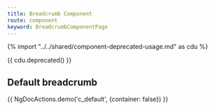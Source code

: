 ```yaml
---
title: Breadcrumb Component
route: component
keyword: BreadcrumbComponentPage
---
```


{% import "../../shared/component-deprecated-usage.md" as cdu %}

{{ cdu.deprecated() }}

## Default breadcrumb

{{ NgDocActions.demo('c_default', {container: false}) }}

```angular-html file="./component/_default.component.html" group="default" name="html"

```

```angular-ts file="./component/_default.component.ts"#L1-L3 group="default" name="typescript"

```
